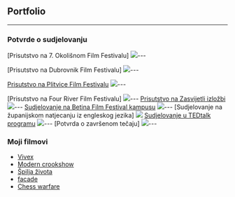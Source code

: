 ## Portfolio

---

### Potvrde o sudjelovanju

[Prisutstvo na 7. Okolišnom Film Festivalu]
<img src="images/7.okolisni filmski festival.jpeg?raw=true"/>---


[Prisutstvo na Dubrovnik Film Festivalu]
<img src="images/DUFF kugarica.jpg?raw=true"/>---


[Prisutstvo na Plitvice Film Festivalu](https://www.facebook.com/watch/?v=509903089794936)
<img src="images/Plitvice film festival.jpg?raw=true"/>---

[Prisutstvo na Four River Film Festivalu]
<img src="images/frff.jpg?raw=true"/>---
[Prisutstvo na Zasvijetli izložbi](https://nizagorjemalo.hr/luc/sudigo-zasvijetlio-u-zagrebu-u-zizi-drustvenih-promjena/)
<img src="images/Zasvijetli.jpg?raw=true"/>---
[Sudjelovanje na Betina Film Festival kampusu](https://www.facebook.com/BetinaFilmFestival/photos/1162013280851315/)
<img src="images/Baff.jpg?raw=true"/>---
[Sudjelovanje na županijskom natjecanju iz engleskog jezika]
<img src="images/Pohvalnica iz engleskog.jpg?raw=true"/>
[Sudjelovanje u TEDtalk programu](https://www.youtube.com/watch?v=mSFSfSh-xGE)
<img src="images/Ted talk.jpg?raw=true"/>---
[Potvrda o završenom tečaju]
<img src="images/certifikat.jpg?raw=true"/>---

### Moji filmovi

- [Vivex](https://youtu.be/Rd9rjjJ9amo)
- [Modern crookshow](https://youtu.be/X1LhlHebvA8)
- [Špilja života](https://youtu.be/KARWocfbHIg)
- [facade](https://youtu.be/vJhwPj2xjGU)
- [Chess warfare](https://youtu.be/BknSIQ34q6o)





